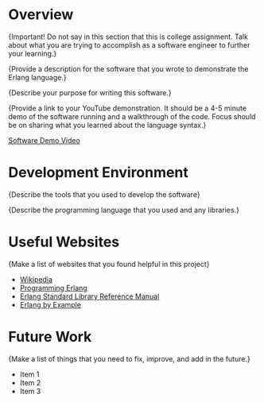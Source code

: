 # Overview

{Important!  Do not say in this section that this is college assignment.  Talk about what you are trying to accomplish as a software engineer to further your learning.}

{Provide a description for the software that you wrote to demonstrate the Erlang language.}

{Describe your purpose for writing this software.}

{Provide a link to your YouTube demonstration.  It should be a 4-5 minute demo of the software running and a walkthrough of the code.  Focus should be on sharing what you learned about the language syntax.}

[Software Demo Video](http://youtube.link.goes.here)

# Development Environment

{Describe the tools that you used to develop the software}

{Describe the programming language that you used and any libraries.}

# Useful Websites

{Make a list of websites that you found helpful in this project}
* [Wikipedia](https://en.wikipedia.org/wiki/Functional_programming)
* [Programming Erlang](https://www.oreilly.com/library/view/programming-erlang-2nd/9781941222454/)
* [Erlang Standard Library Reference Manual](https://www.erlang.org/doc/apps/stdlib/index.html)
* [Erlang by Example](https://erlangbyexample.org/)

# Future Work

{Make a list of things that you need to fix, improve, and add in the future.}
* Item 1
* Item 2
* Item 3